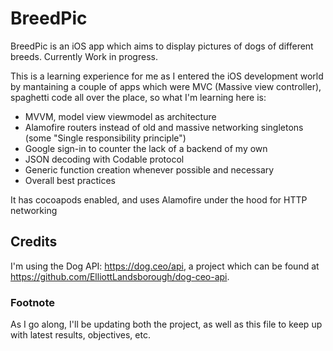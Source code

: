 # BreedPic

BreedPic is an iOS app which aims to display pictures of dogs of different breeds. Currently Work in progress.

This is a learning experience for me as I entered the iOS development world by mantaining a couple of apps which were MVC (Massive view controller), spaghetti code all over the place, so what I'm learning here is:

- MVVM, model view viewmodel as architecture
- Alamofire routers instead of old and massive networking singletons (some "Single responsibility principle")
- Google sign-in to counter the lack of a backend of my own
- JSON decoding with Codable protocol
- Generic function creation whenever possible and necessary
- Overall best practices

It has cocoapods enabled, and uses Alamofire under the hood for HTTP networking

## Credits

I'm using the Dog API: https://dog.ceo/api, a project which can be found at https://github.com/ElliottLandsborough/dog-ceo-api.

### Footnote
As I go along, I'll be updating both the project, as well as this file to keep up with latest results, objectives, etc.
